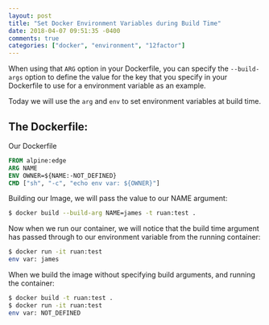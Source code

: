 ```yaml
---
layout: post
title: "Set Docker Environment Variables during Build Time"
date: 2018-04-07 09:51:35 -0400
comments: true
categories: ["docker", "environment", "12factor"] 
---
```


When using that `ARG` option in your Dockerfile, you can specify the `--build-args` option to define the value for the key that you specify in your Dockerfile to use for a environment variable as an example.

Today we will use the `arg` and `env` to set environment variables at build time.

## The Dockerfile:

Our Dockerfile

```dockerfile
FROM alpine:edge
ARG NAME
ENV OWNER=${NAME:-NOT_DEFINED}
CMD ["sh", "-c", "echo env var: ${OWNER}"]
```

Building our Image, we will pass the value to our NAME argument:

```bash
$ docker build --build-arg NAME=james -t ruan:test .
```

Now when we run our container, we will notice that the build time argument has passed through to our environment variable from the running container:

```bash
$ docker run -it ruan:test 
env var: james

```

When we build the image without specifying build arguments, and running the container:

```bash
$ docker build -t ruan:test .
$ docker run -it ruan:test 
env var: NOT_DEFINED
```
